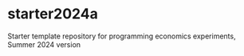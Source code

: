 # starter2024a
Starter template repository for programming economics experiments, Summer 2024 version
